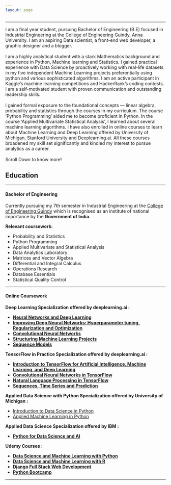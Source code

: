 ```yaml
---
layout: page
---
```


* * * * *

I am a final year student, pursuing Bachelor of Engineering (B.E)
focused in Industrial Engineering at the College of Engineering Guindy,
Anna University. I am an aspiring Data scientist, a front-end web
developer, a graphic designer and a blogger. \
 \
 I am a highly analytical student with a stark Mathematics background
and experience in Python, Machine learning and Statistics. I gained
practical experience with Data Science by proactively working with
real-life datasets in my five independent Machine Learning projects
preferentially using python and various sophisticated algorithms. I am
an active participant in Kaggle’s machine learning competitions and
HackerRank’s coding contests. I am a self-motivated student with proven
communication and outstanding leadership skills. \
 \
 I gained formal exposure to the foundational concepts — linear algebra,
probability and statistics through the courses in my curriculum. The
course ‘Python Programming’ aided me to become proficient in Python. In
the course ‘Applied Multivariate Statistical Analysis’, I learned about
several machine learning algorithms. I have also enrolled in online
courses to learn about Machine Learning and Deep Learning offered by
University of Michigan, Stanford University and Deeplearning.ai. All
these courses broadened my skill set significantly and kindled my
interest to pursue analytics as a career. \
\
 Scroll Down to know more!

**Education**
-------------

* * * * *

#### Bachelor of Engineering

Currently pursuing my 7th semester in Industrial Engineering at the
[College of Engineering Guindy](https://ceg.annauniv.edu/) which is
recognised as an institute of national importance by the **Government of
India**. 

**Relevant coursework:**

-   Probability and Statistics
-   Python Programming
-   Applied Multivariate and Statistical Analysis
-   Data Analytics Laboratory
-   Matrices and Vector Algebra
-   Differential and Integral Calculus
-   Operations Research
-   Database Essentials
-   Statistical Quality Control

* * * * *

#### Online Coursework


**Deep Learning Specialization offered by deeplearning.ai :**

-   **[Neural Networks and Deep Learning](https://www.coursera.org/account/accomplishments/certificate/JX88VD7YHNY2)**
-   **[Improving Deep Neural Networks: Hyperparameter tuning, Regularization and Optimization](https://www.coursera.org/account/accomplishments/certificate/6E77TG9T5PB8)**
-   **[Convolutional Neural Networks](https://www.coursera.org/account/accomplishments/certificate/DN5EWKZBHM58)**
-   **[Structuring Machine Learning Projects](https://www.coursera.org/account/accomplishments/certificate/TZCP4ML4B7MD)**    
-   **[Sequence Models](https://www.coursera.org/account/accomplishments/certificate/NN2Q3BNZM73L)** 


**TensorFlow in Practice Specialization offered by deeplearning.ai :**

-   **[Introduction to TensorFlow for Artificial Intelligence, Machine Learning, and Deep Learning](https://www.coursera.org/account/accomplishments/certificate/AUS6H5CLVAQA)**
-   **[Convolutional Neural Networks in TensorFlow](https://www.coursera.org/account/accomplishments/certificate/6ZG92JVD3Y84)**
-   **[Natural Language Processing in TensorFlow](https://www.coursera.org/account/accomplishments/certificate/67WM2GYVDJLW)**
-   **[Sequences, Time Series and Prediction](https://www.coursera.org/account/accomplishments/certificate/Q5WQXMC52768)**   

**Applied Data Science with Python Specialization offered by University
of Michigan :**

-   [Introduction to Data Science in
    Python](https://www.coursera.org/account/accomplishments/verify/LBR6BKFHJE7S)
-   [Applied Machine Learning in
    Python](https://www.coursera.org/account/accomplishments/verify/QWQ7LR4HKT8V)


**Applied Data Science Specialization offered by IBM :**

-   [**Python for Data Science and
    AI**](https://coursera.org/share/072d95755cd7aa3b02349f81c0a712ca)


**Udemy Courses :**

-   [**Data Science and Machine Learning with
    Python**](https://www.udemy.com/certificate/UC-806E1H4B/)
-   [**Data Science and Machine Learning with
    R**](https://www.udemy.com/certificate/UC-ELRTAM1Q/)
-   [**Django Full Stack Web
    Development**](https://www.udemy.com/certificate/UC-BPZ8XC8V/)
-   [**Python
    Bootcamp**](https://www.udemy.com/certificate/UC-YR4KI7TP/)

* * * * *
